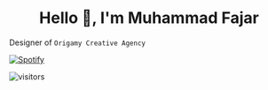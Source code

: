 <h1 align="center">Hello 👋, I'm Muhammad Fajar</h1>

Designer of `Origamy Creative Agency`


[![Spotify](https://readme-spotify.warengonzaga.com/api/spotify)](https://open.spotify.com/user/5a0chw1ynjii20kp4u2v0vzuh)

![visitors](https://visitor-badge.glitch.me/badge?page_id=mfjrid/mfjrid)
